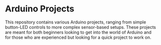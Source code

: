 # Arduino Projects

This repository contains various Arduino projects, ranging from simple button-LED controls to more complex sensor-based setups. These projects are meant for both beginners looking to get into the world of Arduino and for those who are experienced but looking for a quick project to work on.

